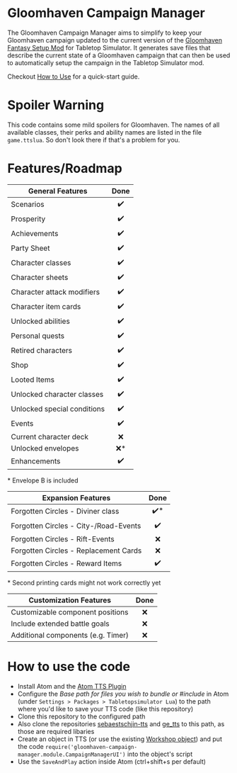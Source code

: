 # Gloomhaven Campaign Manager
The Gloomhaven Campaign Manager aims to simplify to keep your Gloomhaven campaign updated to the current version of the [Gloomhaven Fantasy Setup Mod](https://steamcommunity.com/sharedfiles/filedetails/?id=1301493206) for Tabletop Simulator. It generates save files that describe the current state of a Gloomhaven campaign that can then be used to automatically setup the campaign in the Tabletop Simulator mod.

Checkout [How to Use](https://github.com/Sebaestschjin/gloomhaven-saveloader/wiki/How-to-use) for a quick-start guide.

# Spoiler Warning
This code contains some mild spoilers for Gloomhaven. The names of all available classes, their perks and ability names are listed in the file `game.ttslua`. So don't look there if that's a problem for you.

# Features/Roadmap
| General Features                    | Done |
| ----------------------------------- | :--: |
| Scenarios                           | ✔️    |
| Prosperity                          | ✔️    |
| Achievements                        | ✔️    |
| Party Sheet                         | ✔️    |
| Character classes                   | ✔️    |
| Character sheets                    | ✔️    |
| Character attack modifiers          | ✔️    |
| Character item cards                | ✔️    |
| Unlocked abilities                  | ✔️    |
| Personal quests                     | ✔️    |
| Retired characters                  | ✔️    |
| Shop                                | ✔️    |
| Looted Items                        | ✔️    |
| Unlocked character classes          | ✔️    |
| Unlocked special conditions         | ✔️    |
| Events                              | ✔️    |
| Current character deck              | ❌   |
| Unlocked envelopes                  | ❌*  |
| Enhancements                        | ✔️    |

\* Envelope B is included

| Expansion Features                    | Done |
| ------------------------------------- | :--: |
| Forgotten Circles - Diviner class     | ✔️*   |
| Forgotten Circles - City-/Road-Events | ✔️    |
| Forgotten Circles - Rift-Events       | ❌  |
| Forgotten Circles - Replacement Cards | ❌  |
| Forgotten Circles - Reward Items      | ✔️    |

\* Second printing cards might not work correctly yet


| Customization Features              | Done |
| ----------------------------------- | :--: |
| Customizable component positions    | ❌  |
| Include extended battle goals       | ❌  |
| Additional components (e.g. Timer)  | ❌  |


# How to use the code
* Install Atom and the [Atom TTS Plugin](https://api.tabletopsimulator.com/atom/)
* Configure the _Base path for files you wish to bundle or #include_ in Atom (under `Settings > Packages > Tabletopsimulator Lua`) to the path where you'd like to save your TTS code (like this repository)
* Clone this repository to the configured path
* Also clone the repositories [sebaestschjin-tts](https://github.com/Sebaestschjin/sebaestschjin-tts) and [ge_tts](https://github.com/Benjamin-Dobell/ge_tts) to this path, as those are required libaries
* Create an object in TTS (or use the existing [Workshop object](https://steamcommunity.com/id/sebaestschjin/myworkshopfiles/?appid=286160)) and put the code `require('gloomhaven-campaign-manager.module.CampaignManagerUI')` into the object's script
* Use the `SaveAndPlay` action inside Atom (ctrl+shift+s per default)
